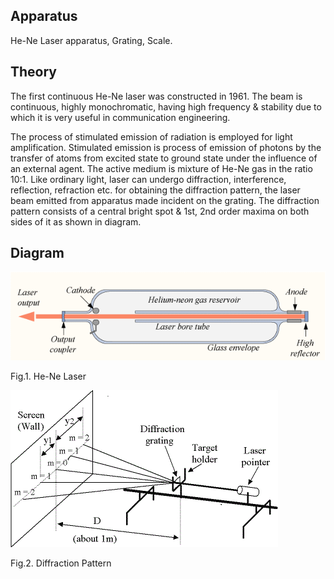 ## Apparatus

<p>He-Ne Laser apparatus, Grating, Scale.</p>



## Theory

<p>The first continuous He-Ne laser was constructed in 1961. The beam is continuous, highly monochromatic, having high frequency & stability due to which it is very useful in communication engineering.</p>
<p>The process of stimulated emission of radiation is employed for light amplification. Stimulated emission is process of emission of photons by the transfer of atoms from excited state to ground state under the influence of an external agent. The active medium is mixture of He-Ne gas in the ratio 10:1. Like ordinary light, laser can undergo diffraction, interference, reflection, refraction etc. for obtaining the diffraction pattern, the laser beam emitted from apparatus made incident on the grating. The diffraction pattern consists of a central bright spot & 1st, 2nd order maxima on both sides of it as shown in diagram.</p>

## Diagram

![He-Ne Laser](./images/fig_1.png)

<p> Fig.1. He-Ne Laser </p>

![Diffraction pattern](./images/fig_2.png)

<p>Fig.2. Diffraction Pattern
